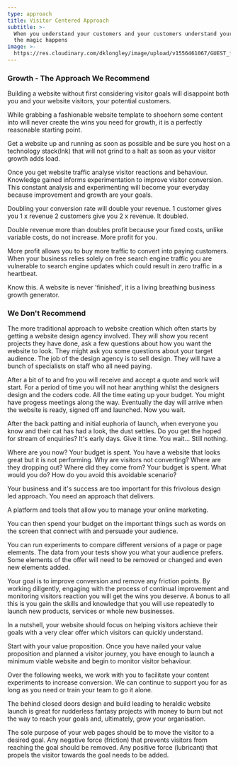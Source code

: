 ```yaml
---
type: approach
title: Visitor Centered Approach
subtitle: >-
  When you understand your customers and your customers understand your offer
  the magic happens
image: >-
  https://res.cloudinary.com/dklongley/image/upload/v1556461067/GUEST_f5d0cfc3-9d02-4ee0-a6c6-ed5dc09971d1.jpg
---
```

### Growth - The Approach We Recommend

Building a website without first considering visitor goals will disappoint both you and your website visitors, your potential customers.

While grabbing a fashionable website template to shoehorn some content into will never create the wins you need for growth, it is a perfectly reasonable starting point.  

Get a website up and running as soon as possible and be sure you host on a  technology stack(lnk) that will not grind to a halt as soon as your visitor growth adds load. 

Once you get website traffic analyse visitor reactions and behaviour. Knowledge gained informs experimentation to improve visitor conversion. This constant analysis and experimenting will become your everyday because improvement and growth are your goals. 

Doubling your conversion rate will double your revenue. 1 customer gives you 1 x revenue 2 customers give you 2 x revenue. It doubled. 

Double revenue more than doubles profit because your fixed costs, unlike variable costs, do not increase. More profit for you.

More profit allows you to buy more traffic to convert into paying customers.  When your business relies solely on free search engine traffic you are vulnerable to search engine updates which could result in zero traffic in a heartbeat.

Know this. A website is never 'finished', it is a living breathing business growth generator.

### We Don't Recommend
The more traditional approach to website creation which often starts by getting a website design agency involved.  They will show you recent projects they have done, ask a few questions about how you want the website to look. They might ask you some questions about your target audience. The job of the design agency is to sell design. They will have a bunch of specialists on staff who all need paying.

After a bit of to and fro you will receive and accept a quote and work will start. For a period of time you will not hear anything whilst the designers design and the coders code. All the time eating up your budget. You might have progess meetings along the way. Eventually the day will arrive when the website is ready, signed off and launched. Now you wait.

After the back patting and initial euphoria of launch, when everyone you know and their cat has had a look, the dust settles. Do you get the hoped for stream of enquiries? It's early days. Give it time. You wait... Still nothing.

Where are you now? Your budget is spent. You have a website that looks great but it is not performing. Why are visitors not converting? Where are they dropping out? Where did they come from? Your budget is spent. What would you do? How do you avoid this avoidable scenario?

Your business and it's success are too important for this frivolous design led approach. You need an approach that delivers. 

A platform and tools that allow you to manage your online marketing. 

You can then spend your budget on the important things such as words on the screen that connect with and persuade your audience. 

You can run experiments to compare different versions of a page or page elements. The data from your tests show you what your audience prefers. Some elements of the offer will need to be removed or changed and even new elements added. 

Your goal is to improve conversion and remove any friction points. By working diligently, engaging with the process of continual improvement and monitoring visitors reaction you will get the wins you deserve. A bonus to all this is you gain the skills and knowledge that you will use repeatedly to launch new products, services or whole new businesses.

In a nutshell, your website should focus on helping visitors achieve their goals with a very clear offer which visitors can quickly understand.

Start with your value proposition. Once you have nailed your value proposition and planned a visitor journey, you have enough to launch a minimum viable website and begin to monitor visitor behaviour.

Over the following weeks, we work with you to facilitate your content experiments to increase conversion. We can continue to support you for as long as you need or train your team to go it alone.

The behind closed doors design and build leading to heraldic website launch is great for rudderless fantasy projects with money to burn but not the way to reach your goals and, ultimately, grow your organisation.

The sole purpose of your web pages should be to move the visitor to a desired goal. Any negative force (friction) that prevents visitors from
reaching the goal should be removed. Any positive force (lubricant) that propels the visitor towards the goal needs to be added.

<!--
I build websites and everyday, not suprisingly, I get asked 'Can you build us a website?'
My answer is nearly always 'Yes, I can.'. I have nearly 3 decades experience building all kinds of websites for all kinds of people and organisations with a wide range of goals and problems to solve. My experience gives me a very particular view on the way people approach building their website, but more on that later.
The next question is 'How much will it cost?'
How much? So now we have to have a real conversation because before I can answer that I need to know a lot more about what you want to achievewith your website.
A very important point to bear in mind is that your website, the public face of your organisation, is never truly finished.
Modern organisations react to their market without delay. Being able to update your website 24/7 is essential. A website that shows no signs of change over time gives an impression that the organisation behind it is not on top of things. Your website is a living entity that must be maintained and monitored.
People make decisions based on their perception of the organisation behind the site. Given the choice between an organisation that is alert and communicative or one that looks like it has stopped communicating, most people choose the former.
When you have your website built by me it will include all the tools, just like the hosting, at no extra cost. Over time you will appreciate their presence in your marketing toolbox.
LEARN MORE HERE (CMS version control media library analytics testing email marketing form handler)
You see, I prefer to work with people who have clear goals. Goals keep everyone involved on their toes. More importantly goals are a destination and when we have a destination we can plan the journey.
A typical website journey starts with your customers(your audience) and their goals.
If we create a website that does not help your visitors reach their goals then you will not reach yours.
I am not a magician I am a human with a specific skill set and experience. I am only successful when I help my clients reach their goals.
Don't worry if you haven't got your goals 100% crystal clear. That is quite normal. Nobody can second guess their audience. By watching and listening to your audience you will succeed and I can show you how.
### help your visitors quickly say yes.Push them up the funnel not falling down the funnel### Add Remove or Change (ARC)### Negative forces Positive forces Reduce Anxiety Remove Friction
### design not to impress but leave an impression### Launch fast and pivot based on data### Landing pages purpose is to articulate your value proposition
### help your visitors quickly say yes.
Push them up the funnel not falling down the funnel
### Add Remove or Change (ARC)
### Negative forces Positive forces Reduce Anxiety Remove Friction
### design not to impress but leave an impression
### Launch fast and pivot based on data
### Landing pages purpose is to articulate your value proposition
### The best website for you customer and you is the one that delivers a winning offer that converts
### What Works - Measure every significant thing
### Your website and the CMS that drives it need to be very adaptive
### Save Time and MoneyThere are many reasons you might have for getting a new website but all too often the reasons driving the decision making are the wrong reasons. Designers want to sell design and coders want to sell exciting widgets. In most cases no thought is given to the user of the web site and what they need or want. After all if you make your users happy they want more of what you are promoting. One of the biggest turn offs for web site visitors is slow loading pages. Slow loading pages are often the result of too much fancy design and whizz bang widgets."What is wrong with our existing dynamic CMS driven website?", you ask. Let's compare what happens when a visitor requests a page.### End Slow Page LoadsCMS systems like WordPress have to do more work to serve a page. When a web page is requested, the server must determine the request, run programming code to generate a database call, make a call to the database, create an HTML page (by inserting the data returned from the database into a template) and, finally, serve the requested page to the visitor. With all these steps required just to get the page to the visitor you can start to see that there could be room for improvement. Cutting the number of steps would be a start.If the site has a lot of requests then the choices are - make visitors wait or add more resources to allow your website handle the requests more quickly. adding more resources costs more money. Once the extra resources are in place you must cotinue to pay for them even though traffic does not always require their use. Additionally, unless the dynamic CMS has been distributed to data centers, all page requests are handled by the one unique version of the website. This one point of weakness design can be exploited in a number of ways by bad actors. Mitigating attacks requires yet more resources and costs. ### Fast Page Loads as StandardIn comparison a Cloud Hosted Static Site interprets the request and immediately returns the requested page to the visitor. The Static Site is able to return a usable page to the visitor much faster. How? All the pages are generated in advance and distributed to multiple worldwide data centres close to visitors in all regions of the world. A dynamic site is much more complex due to its reliance on intermediary layers of programming code and database server. These extra layers mean that distribution of the website is highly complex and costs a lot of money.The distributed cloud based site can do everything that the modern organization would ever need and, with the addition of microservices, can achieve the same results as an expensive monolithic web application.
### Save Time and Money
There are many reasons you might have for getting a new website but all too often the reasons driving the decision making are the wrong reasons. Designers want to sell design and coders want to sell exciting widgets. In most cases no thought is given to the user of the web site and what they need or want. After all if you make your users happy they want more of what you are promoting. One of the biggest turn offs for web site visitors is slow loading pages. Slow loading pages are often the result of too much fancy design and whizz bang widgets.
"What is wrong with our existing dynamic CMS driven website?", you ask. Let's compare what happens when a visitor requests a page.
### End Slow Page Loads
CMS systems like WordPress have to do more work to serve a page. When a web page is requested, the server must determine the request, run programming code to generate a database call, make a call to the database, create an HTML page (by inserting the data returned from the database into a template) and, finally, serve the requested page to the visitor. With all these steps required just to get the page to the visitor you can start to see that there could be room for improvement. Cutting the number of steps would be a start.
If the site has a lot of requests then the choices are - make visitors wait or add more resources to allow your website handle the requests more quickly. adding more resources costs more money. Once the extra resources are in place you must cotinue to pay for them even though traffic does not always require their use. Additionally, unless the dynamic CMS has been distributed to data centers, all page requests are handled by the one unique version of the website. This one point of weakness design can be exploited in a number of ways by bad actors. Mitigating attacks requires yet more resources and costs. 
### Fast Page Loads as Standard
In comparison a Cloud Hosted Static Site interprets the request and immediately returns the requested page to the visitor. The Static Site is able to return a usable page to the visitor much faster. How? All the pages are generated in advance and distributed to multiple worldwide data centres close to visitors in all regions of the world. 
A dynamic site is much more complex due to its reliance on intermediary layers of programming code and database server. These extra layers mean that distribution of the website is highly complex and costs a lot of money.
The distributed cloud based site can do everything that the modern organization would ever need and, with the addition of microservices, can achieve the same results as an expensive monolithic web application.
-->
